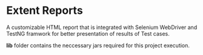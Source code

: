 # Extent Reports
A customizable HTML report that is integrated with Selenium WebDriver and TestNG framwork for better presentation of results of Test cases.

**lib** folder contains the neccessary jars required for this project execution.


